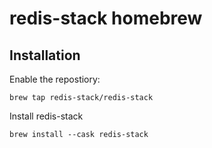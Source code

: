 # redis-stack homebrew

## Installation

Enable the repostiory:

```
brew tap redis-stack/redis-stack
```

Install redis-stack

```
brew install --cask redis-stack
```
